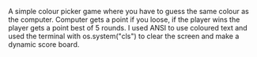 A simple colour picker game where you have to guess the same colour as the computer. Computer gets a point if you loose, if the player wins the player gets a point
best of 5 rounds. I used ANSI to use coloured text and used the terminal with os.system("cls") to clear the screen and make a dynamic score board.

